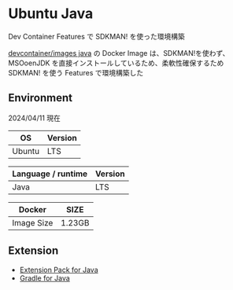 # Ubuntu Java

Dev Container Features で SDKMAN! を使った環境構築

[devcontainer/images java](https://github.com/devcontainers/images/tree/main/src/java) の Docker Image は、SDKMAN!を使わず、MSOoenJDK を直接インストールしているため、柔軟性確保するため SDKMAN! を使う Features で環境構築した

## Environment

2024/04/11 現在

| OS | Version |
|----|---------|
| Ubuntu | LTS | 

| Language / runtime | Version | 
|--------------------|---------|
| Java | LTS | 

| Docker | SIZE |
|--------|------|
| Image Size | 1.23GB | 

## Extension

- [Extension Pack for Java](https://marketplace.visualstudio.com/items?itemName=vscjava.vscode-java-pack)
- [Gradle for Java](https://marketplace.visualstudio.com/items?itemName=vscjava.vscode-gradle)
